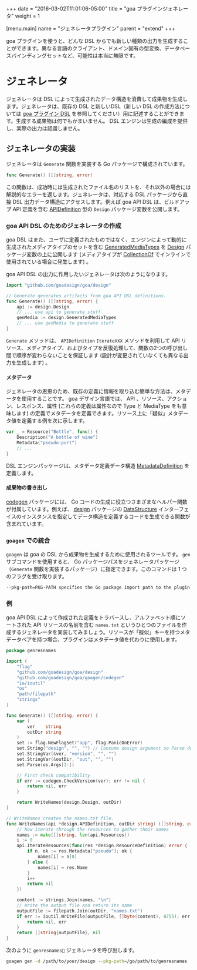 +++
date = "2016-03-02T11:01:06-05:00"
title = "goa プラグインジェネレータ"
weight = 1

[menu.main]
name = "ジェネレータプラグイン"
parent = "extend"
+++

goa プラグインを使うと、どんな DSL からでも新しい種類の出力を生成することができます。異なる言語のクライアント、ドメイン固有の型変換、データベースバインディングセットなど、可能性は本当に無限です。

# ジェネレータ

ジェネレータは DSL によって生成されたデータ構造を消費して成果物を生成します。ジェネレータは、既存の DSL と新しいDSL（新しい DSL の作成方法については [goa プラグイン DSL](/extend/dsls) を参照してください）用に記述することができます。生成する成果物は何でもかまいません。 DSL エンジンは生成の編成を提供し、実際の出力は認識しません。

## ジェネレータの実装

ジェネレータは `Generate` 関数を実装する Go パッケージで構成されています。
```go
func Generate() ([]string, error)
```
この関数は、成功時には生成されたファイル名のリストを、それ以外の場合には解説的なエラーを返します。ジェネレータは、対応する DSL パッケージから直接 DSL 出力データ構造にアクセスします。例えば goa API DSL は、ビルドアップ API 定義を含む [APIDefinition](https://goa.design/v1/reference/goa/design.html#type-apidefinition-a-name-design-apidefinition-a:83772ba7ad0304b1562d08f190539946) 型の `Design` パッケージ変数を公開します。

### goa API DSL のためのジェネレータの作成

goa DSL はまた、ユーザに定義されたものではなく、エンジンによって動的に生成されたメディアタイプのセットを含む [GeneratedMediaTypes](https://goa.design/v1/reference/goa/design.html#variables:83772ba7ad0304b1562d08f190539946) を [Design](https://goa.design/v1/reference/goa/design.html#variables:83772ba7ad0304b1562d08f190539946) パッケージ変数の上に公開します (メディアタイプが [CollectionOf](https://goa.design/v1/reference/goa/design/apidsl.html#func-collectionof-a-name-apidsl-collectionof-a:aab4f9d6f98ed71f45bd470427dde2a7) でインラインで使用されている場合に発生します) 。

goa API DSL の出力に作用したいジェネレータは次のようになります。
```go
import "github.com/goadesign/goa/design"

// Generate generates artifacts from goa API DSL definitions.
func Generate() ([]string, error) {
	api := design.Design
	// ... use api to generate stuff
	genMedia := design.GeneratedMediaTypes
	// ... use genMedia to generate stuff
}
```
`Generate` メソッドは、 `APIDefinition` `IterateXXX` メソッドを利用して API リソース、メディアタイプ、およびタイプを反復処理して、関数の2つの呼び出し間で順序が変わらないことを保証します (設計が変更されていなくても異なる出力を生成します) 。

#### メタデータ

ジェネレータの恩恵のため、既存の定義に情報を取り込む簡単な方法は、メタデータを使用することです。 goa デザイン言語では、 API 、リソース、アクション、レスポンス、属性 (これらの定義は属性なので Type と MediaType をも意味します) の定義でメタデータを定義できます。リソース上に「疑似」メタデータ値を定義する例を次に示します。

```go
var _ = Resource("Bottle", func() {
	Description("A bottle of wine")
	Metadata("pseudo:port")
	// ...
}
```

DSL エンジンパッケージは、メタデータ定義データ構造 [MetadataDefinition](https://godoc.org/github.com/goadesign/goa/dslengine#MetadataDefinition) を定義します。


#### 成果物の書き出し

[codegen](https://godoc.org/github.com/goadesign/goa/goagen/codegen) パッケージには、 Go コードの生成に役立つさまざまなヘルパー関数が付属しています。例えば、 [design](https://godoc.org/github.com/goadesign/goa/design) パッケージの [DataStructure](https://godoc.org/github.com/goadesign/goa/design#DataStructure) インターフェイスのインスタンスを指定してデータ構造を定義するコードを生成できる関数が含まれています。

### `goagen` での統合

`goagen` は goa の DSL から成果物を生成するために使用されるツールです。 `gen` サブコマンドを使用すると、 Go パッケージパスをジェネレータパッケージ（`Generate` 関数を実装するパッケージ）に指定できます。このコマンドは 1 つのフラグを受け取ります。

```bash
--pkg-path=PKG-PATH specifies the Go package import path to the plugin package.
```

### 例

goa API DSL によって作成された定義をトラバースし、アルファベット順にソートされた API リソースの名前を含む `names.txt` というひとつのファイルを作成するジェネレータを実装してみましょう。リソースが「擬似」キーを持つメタデータペアを持つ場合、プラグインはメタデータ値を代わりに使用します。


```go
package genresnames

import (
	"flag"
	"github.com/goadesign/goa/design"
	"github.com/goadesign/goa/goagen/codegen"
	"io/ioutil"
	"os"
	"path/filepath"
	"strings"
)

func Generate() ([]string, error) {
	var (
		ver    string
		outDir string
	)
	set := flag.NewFlagSet("app", flag.PanicOnError)
	set.String("design", "", "") // Consume design argument so Parse doesn't complain
	set.StringVar(&ver, "version", "", "")
	set.StringVar(&outDir, "out", "", "")
	set.Parse(os.Args[2:])

	// First check compatibility
	if err := codegen.CheckVersion(ver); err != nil {
		return nil, err
	}

	return WriteNames(design.Design, outDir)
}

// WriteNames creates the names.txt file.
func WriteNames(api *design.APIDefinition, outDir string) ([]string, error) {
	// Now iterate through the resources to gather their names
	names := make([]string, len(api.Resources))
	i := 0
	api.IterateResources(func(res *design.ResourceDefinition) error {
		if n, ok := res.Metadata["pseudo"]; ok {
			names[i] = n[0]
		} else {
			names[i] = res.Name
		}
		i++
		return nil
	})

	content := strings.Join(names, "\n")
	// Write the output file and return its name
	outputFile := filepath.Join(outDir, "names.txt")
	if err := ioutil.WriteFile(outputFile, []byte(content), 0755); err != nil {
		return nil, err
	}
	return []string{outputFile}, nil
}

```

次のように `genresnames` ジェネレータを呼び出します。
```bash
goagen gen -d /path/to/your/design --pkg-path=/go/path/to/genresnames
```

